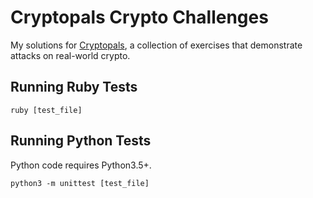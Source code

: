 # Cryptopals Crypto Challenges

My solutions for [Cryptopals](https://cryptopals.com/), a collection of exercises that demonstrate attacks on real-world crypto. 

## Running Ruby Tests

```
ruby [test_file]
```
## Running Python Tests
Python code requires Python3.5+.

```
python3 -m unittest [test_file]
```
